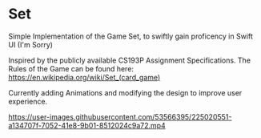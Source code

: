 # Set
Simple Implementation of the Game Set, to swiftly gain proficency in Swift UI (I'm Sorry)

Inspired by the publicly available CS193P Assignment Specifications. The Rules of the Game can be found here: https://en.wikipedia.org/wiki/Set_(card_game)

Currently adding Animations and modifying the design to improve user experience.


https://user-images.githubusercontent.com/53566395/225020551-a134707f-7052-41e8-9b01-8512024c9a72.mp4

